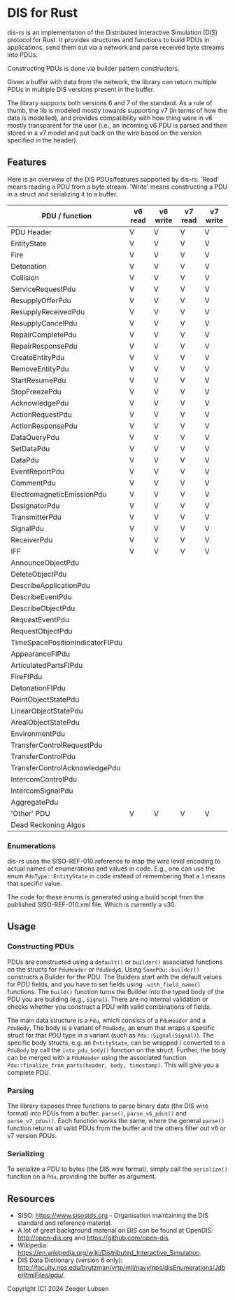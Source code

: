 # DIS for Rust

dis-rs is an implementation of the Distributed Interactive Simulation (DIS) protocol for Rust. It provides structures and functions to build PDUs in applications, send them out via a network and parse received byte streams into PDUs.

Constructing PDUs is done via builder pattern constructors.

Given a buffer with data from the network, the library can return multiple PDUs in multiple DIS versions present in the buffer.

The library supports both versions 6 and 7 of the standard. As a rule of thumb, the lib is modeled mostly towards supporting v7 (in terms of how the data is modelled), and provides compatibility with how thing were in v6 mostly transparent for the user (i.e., an incoming v6 PDU is parsed and then stored in a v7 model and put back on the wire based on the version specified in the header).

## Features

Here is an overview of the DIS PDUs/features supported by dis-rs. 'Read' means reading a PDU from a byte stream. 'Write' means constructing a PDU in a struct and serializing it to a buffer.

| PDU / function                  | v6 read | v6 write | v7 read | v7 write |
|---------------------------------|---------|----------|---------|----------|
| PDU Header                      | V       | V        | V       | V        | 
| EntityState                     | V       | V        | V       | V        |
| Fire                            | V       | V        | V       | V        |
| Detonation                      | V       | V        | V       | V        |
| Collision                       | V       | V        | V       | V        |
| ServiceRequestPdu               | V       | V        | V       | V        |
| ResupplyOfferPdu                | V       | V        | V       | V        |
| ResupplyReceivedPdu             | V       | V        | V       | V        |
| ResupplyCancelPdu               | V       | V        | V       | V        |
| RepairCompletePdu               | V       | V        | V       | V        |
| RepairResponsePdu               | V       | V        | V       | V        |
| CreateEntityPdu                 | V       | V        | V       | V        |
| RemoveEntityPdu                 | V       | V        | V       | V        |
| StartResumePdu                  | V       | V        | V       | V        |
| StopFreezePdu                   | V       | V        | V       | V        |
| AcknowledgePdu                  | V       | V        | V       | V        |
| ActionRequestPdu                | V       | V        | V       | V        |
| ActionResponsePdu               | V       | V        | V       | V        |
| DataQueryPdu                    | V       | V        | V       | V        |
| SetDataPdu                      | V       | V        | V       | V        |
| DataPdu                         | V       | V        | V       | V        |
| EventReportPdu                  | V       | V        | V       | V        |
| CommentPdu                      | V       | V        | V       | V        |
| ElectromagneticEmissionPdu      | V       | V        | V       | V        |
| DesignatorPdu                   | V       | V        | V       | V        |
| TransmitterPdu                  | V       | V        | V       | V        |
| SignalPdu                       | V       | V        | V       | V        |
| ReceiverPdu                     | V       | V        | V       | V        |
| IFF                             | V       | V        | V       | V        |
| AnnounceObjectPdu               |         |          |         |          |
| DeleteObjectPdu                 |         |          |         |          |
| DescribeApplicationPdu          |         |          |         |          |
| DescribeEventPdu                |         |          |         |          |
| DescribeObjectPdu               |         |          |         |          |
| RequestEventPdu                 |         |          |         |          |
| RequestObjectPdu                |         |          |         |          |
| TimeSpacePositionIndicatorFIPdu |         |          |         |          |
| AppearanceFIPdu                 |         |          |         |          |
| ArticulatedPartsFIPdu           |         |          |         |          |
| FireFIPdu                       |         |          |         |          |
| DetonationFIPdu                 |         |          |         |          |
| PointObjectStatePdu             |         |          |         |          |
| LinearObjectStatePdu            |         |          |         |          |
| ArealObjectStatePdu             |         |          |         |          |
| EnvironmentPdu                  |         |          |         |          |
| TransferControlRequestPdu       |         |          |         |          |
| TransferControlPdu              |         |          |         |          |
| TransferControlAcknowledgePdu   |         |          |         |          |
| IntercomControlPdu              |         |          |         |          |
| IntercomSignalPdu               |         |          |         |          |
| AggregatePdu                    |         |          |         |          |
| 'Other' PDU                     | V       | V        | V       | V        |
| Dead Reckoning Algos            |         |          |         |          |

### Enumerations
dis-rs uses the SISO-REF-010 reference to map the wire level encoding to actual names of enumerations and values in code.
E.g., one can use the enum `PduType::EntityState` in code instead of remembering that a `1` means that specific value.

The code for these enums is generated using a build script from the published SISO-REF-010.xml file. Which is currently a v30.

## Usage

### Constructing PDUs
PDUs are constructed using a `default()` or `builder()` associated functions on the structs for `PduHeader` or `PduBody`s.
Using `SomePdu::builder()` constructs a Builder for the PDU.
The Builders start with the default values for PDU fields, and you have to set fields using `.with_field_name()` functions.
The `build()` function turns the Builder into the typed body of the PDU you are building (e.g., `Signal`).
There are no internal validation or checks whether you construct a PDU with valid combinations of fields.

The main data structure is a `Pdu`, which consists of a `PduHeader` and a `PduBody`. The body is a variant of `PduBody`, an enum that wraps a specific struct for that PDU type in a variant (such as `Pdu::Signal(Signal)`).
The specific body structs, e.g. an `EntityState`, can be wrapped / converted to a `PduBody` by call the `into_pdu_body()` function on the struct.
Further, the body can be merged with a `PduHeader` using the associated function `Pdu::finalize_from_parts(header, body, timestamp)`. This will give you a complete PDU.

### Parsing
The library exposes three functions to parse binary data (the DIS wire format) into PDUs from a buffer: `parse()`, `parse_v6_pdus()` and `parse_v7_pdus()`.
Each function works the same, where the general `parse()` function returns all valid PDUs from the buffer and the others filter out v6 or v7 version PDUs.

### Serializing
To serialize a PDU to bytes (the DIS wire format), simply call the `serialize()` function on a `Pdu`, providing the buffer as argument.

## Resources

- SISO: https://www.sisostds.org - Organisation maintaining the DIS standard and reference material.
- A lot of great background material on DIS can be found at OpenDIS: http://open-dis.org and https://github.com/open-dis.
- Wikipedia: https://en.wikipedia.org/wiki/Distributed_Interactive_Simulation.
- DIS Data Dictionary (version 6 only): http://faculty.nps.edu/brutzman/vrtp/mil/navy/nps/disEnumerations/JdbeHtmlFiles/pdu/.

Copyright (C) 2024 Zeeger Lubsen